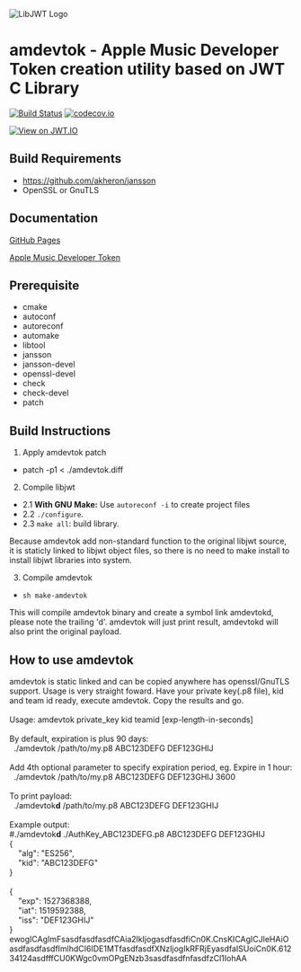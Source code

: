 ![LibJWT Logo](https://user-images.githubusercontent.com/320303/33439880-82406da4-d5bc-11e7-8959-6d53553c1984.png)

# amdevtok - Apple Music Developer Token creation utility based on JWT C Library

[![Build Status](https://travis-ci.org/benmcollins/libjwt.svg?branch=master)](https://travis-ci.org/benmcollins/libjwt) [![codecov.io](http://codecov.io/github/benmcollins/libjwt/coverage.svg?branch=master)](http://codecov.io/github/benmcollins/libjwt?branch=master)

[![View on JWT.IO](https://jwt.io/assets/badge.svg)](https://jwt.io)

## Build Requirements

- https://github.com/akheron/jansson
- OpenSSL or GnuTLS

## Documentation

[GitHub Pages](http://benmcollins.github.io/libjwt/)

[Apple Music Developer Token](https://developer.apple.com/library/content/documentation/NetworkingInternetWeb/Conceptual/AppleMusicWebServicesReference/SetUpWebServices.html)

## Prerequisite

- cmake
- autoconf
- autoreconf
- automake
- libtool
- jansson
- jansson-devel
- openssl-devel
- check
- check-devel
- patch

## Build Instructions

1. Apply amdevtok patch
- patch -p1 < ./amdevtok.diff

2. Compile libjwt
- 2.1 **With GNU Make:** Use ``autoreconf -i`` to create project files 
- 2.2 ``./configure``.
- 2.3 ``make all``: build library.

Because amdevtok add non-standard function to the original libjwt source, it is staticly linked to libjwt object
files, so there is no need to make install to install libjwt libraries into system.

3. Compile amdevtok
- ``sh make-amdevtok``

This will compile amdevtok binary and create a symbol link amdevtokd, please note the trailing 'd'.
amdevtok will just print result, amdevtokd will also print the original payload.

## How to use amdevtok
amdevtok is static linked and can be copied anywhere has openssl/GnuTLS support. Usage is very straight foward. 
Have your private key(.p8 file), kid and team id ready, execute amdevtok. Copy the results and go.<br>
<br>
Usage: amdevtok private_key kid teamid [exp-length-in-seconds]<br>
<br>
By default, expiration is plus 90 days:<br>
&nbsp;&nbsp;./amdevtok /path/to/my.p8 ABC123DEFG DEF123GHIJ<br>
<br>
Add 4th optional parameter to specify expiration period, eg. Expire in 1 hour:<br>
&nbsp;&nbsp;./amdevtok /path/to/my.p8 ABC123DEFG DEF123GHIJ 3600<br>
<br>
To print payload:<br>
&nbsp;&nbsp;./amdevtok<B>d</B> /path/to/my.p8 ABC123DEFG DEF123GHIJ<br>
<br>
Example output:<br>
#./amdevtok<B>d</B> ./AuthKey_ABC123DEFG.p8 ABC123DEFG DEF123GHIJ<br>
{<br>
&nbsp;&nbsp;&nbsp;&nbsp;"alg": "ES256",<br>
&nbsp;&nbsp;&nbsp;&nbsp;"kid": "ABC123DEFG"<br>
}<br>
<br>
{<br>
&nbsp;&nbsp;&nbsp;&nbsp;"exp": 1527368388,<br>
&nbsp;&nbsp;&nbsp;&nbsp;"iat": 1519592388,<br>
&nbsp;&nbsp;&nbsp;&nbsp;"iss": "DEF123GHIJ"<br>
}<br>
ewogICAgImFsasdfasdfasdfCAia2lkIjogasdfasdfiCn0K.CnsKICAgICJleHAiOasdfasdfasdfImlhdCI6IDE1MTfasdfasdfXNzIjogIkRFRjEyasdfaISUoiCn0K.61234124asdfffCU0KWgc0vmOPgENzb3sasdfasdfnfasdfzCl1IohAA<br>
